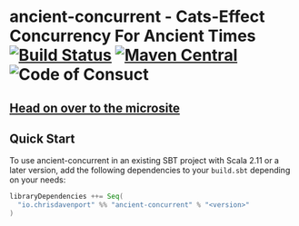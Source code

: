 # ancient-concurrent - Cats-Effect Concurrency For Ancient Times [![Build Status](https://travis-ci.com/ChristopherDavenport/ancient-concurrent.svg?branch=master)](https://travis-ci.com/ChristopherDavenport/ancient-concurrent) [![Maven Central](https://maven-badges.herokuapp.com/maven-central/io.chrisdavenport/ancient-concurrent_2.12/badge.svg)](https://maven-badges.herokuapp.com/maven-central/io.chrisdavenport/ancient-concurrent_2.12) ![Code of Consuct](https://img.shields.io/badge/Code%20of%20Conduct-Scala-blue.svg)

## [Head on over to the microsite](https://ChristopherDavenport.github.io/ancient-concurrent)

## Quick Start

To use ancient-concurrent in an existing SBT project with Scala 2.11 or a later version, add the following dependencies to your
`build.sbt` depending on your needs:

```scala
libraryDependencies ++= Seq(
  "io.chrisdavenport" %% "ancient-concurrent" % "<version>"
)
```
